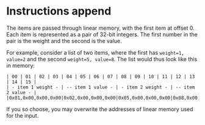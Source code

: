 # Instructions append

The items are passed through linear memory, with the first item at offset 0.
Each item is represented as a pair of 32-bit integers.
The first number in the pair is the weight and the second is the value.

For example, consider a list of two items, where the first has `weight=1, value=2` and the second `weight=5, value=8`.
The list would thus look like this in memory:

```
| 00 | 01 | 02 | 03 | 04 | 05 | 06 | 07 | 08 | 09 | 10 | 11 | 12 | 13 | 14 | 15 |
| - item 1 weight - | -- item 1 value - | - item 2 weight - | -- item 2 value - |
|0x01,0x00,0x00,0x00|0x02,0x00,0x00,0x00|0x05,0x00,0x00,0x00|0x08,0x00,0x00,0x00|
```

If you so choose, you may overwrite the addresses of linear memory used for the input.